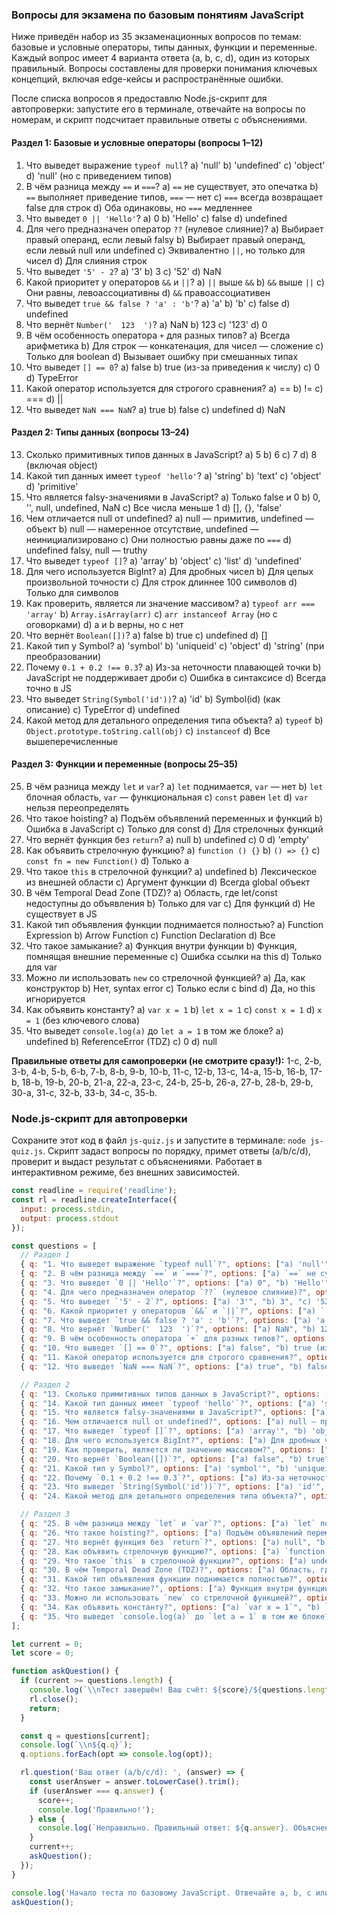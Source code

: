 ### Вопросы для экзамена по базовым понятиям JavaScript

Ниже приведён набор из 35 экзаменационных вопросов по темам: базовые и условные операторы, типы данных, функции и переменные. Каждый вопрос имеет 4 варианта ответа (a, b, c, d), один из которых правильный. Вопросы составлены для проверки понимания ключевых концепций, включая edge-кейсы и распространённые ошибки.

После списка вопросов я предоставлю Node.js-скрипт для автопроверки: запустите его в терминале, отвечайте на вопросы по номерам, и скрипт подсчитает правильные ответы с объяснениями.

#### Раздел 1: Базовые и условные операторы (вопросы 1–12)

1. Что выведет выражение `typeof null`?
a) 'null'
b) 'undefined'
c) 'object'
d) 'null' (но с приведением типов)
2. В чём разница между `==` и `===`?
a) `==` не существует, это опечатка
b) `==` выполняет приведение типов, `===` — нет
c) `===` всегда возвращает false для строк
d) Оба одинаковы, но `===` медленнее
3. Что выведет `0 || 'Hello'`?
a) 0
b) 'Hello'
c) false
d) undefined
4. Для чего предназначен оператор `??` (нулевое слияние)?
a) Выбирает правый операнд, если левый falsy
b) Выбирает правый операнд, если левый null или undefined
c) Эквивалентно `||`, но только для чисел
d) Для слияния строк
5. Что выведет `'5' - 2`?
a) '3'
b) 3
c) '52'
d) NaN
6. Какой приоритет у операторов `&&` и `||`?
a) `||` выше `&&`
b) `&&` выше `||`
c) Они равны, левоассоциативны
d) `&&` правоассоциативен
7. Что выведет `true && false ? 'a' : 'b'`?
a) 'a'
b) 'b'
c) false
d) undefined
8. Что вернёт `Number('  123  ')`?
a) NaN
b) 123
c) '123'
d) 0
9. В чём особенность оператора `+` для разных типов?
a) Всегда арифметика
b) Для строк — конкатенация, для чисел — сложение
c) Только для boolean
d) Вызывает ошибку при смешанных типах
10. Что выведет `[] == 0`?
a) false
b) true (из-за приведения к числу)
c) 0
d) TypeError
11. Какой оператор используется для строгого сравнения?
a) ==
b) !=
c) ===
d) ||
12. Что выведет `NaN === NaN`?
a) true
b) false
c) undefined
d) NaN

#### Раздел 2: Типы данных (вопросы 13–24)

13. Сколько примитивных типов данных в JavaScript?
a) 5
b) 6
c) 7
d) 8 (включая object)
14. Какой тип данных имеет `typeof 'hello'`?
a) 'string'
b) 'text'
c) 'object'
d) 'primitive'
15. Что является falsy-значениями в JavaScript?
a) Только false и 0
b) 0, '', null, undefined, NaN
c) Все числа меньше 1
d) [], {}, 'false'
16. Чем отличается null от undefined?
a) null — примитив, undefined — объект
b) null — намеренное отсутствие, undefined — неинициализировано
c) Они полностью равны даже по `===`
d) undefined falsy, null — truthy
17. Что выведет `typeof []`?
a) 'array'
b) 'object'
c) 'list'
d) 'undefined'
18. Для чего используется BigInt?
a) Для дробных чисел
b) Для целых произвольной точности
c) Для строк длиннее 100 символов
d) Только для символов
19. Как проверить, является ли значение массивом?
a) `typeof arr === 'array'`
b) `Array.isArray(arr)`
c) `arr instanceof Array` (но с оговорками)
d) a и b верны, но c нет
20. Что вернёт `Boolean([])`?
a) false
b) true
c) undefined
d) []
21. Какой тип у Symbol?
a) 'symbol'
b) 'uniqueid'
c) 'object'
d) 'string' (при преобразовании)
22. Почему `0.1 + 0.2 !== 0.3`?
a) Из-за неточности плавающей точки
b) JavaScript не поддерживает дроби
c) Ошибка в синтаксисе
d) Всегда точно в JS
23. Что выведет `String(Symbol('id'))`?
a) 'id'
b) Symbol(id) (как описание)
c) TypeError
d) undefined
24. Какой метод для детального определения типа объекта?
a) `typeof`
b) `Object.prototype.toString.call(obj)`
c) `instanceof`
d) Все вышеперечисленные

#### Раздел 3: Функции и переменные (вопросы 25–35)

25. В чём разница между `let` и `var`?
a) `let` поднимается, `var` — нет
b) `let` блочная область, `var` — функциональная
c) `const` равен `let`
d) `var` нельзя переопределять
26. Что такое hoisting?
a) Подъём объявлений переменных и функций
b) Ошибка в JavaScript
c) Только для const
d) Для стрелочных функций
27. Что вернёт функция без `return`?
a) null
b) undefined
c) 0
d) 'empty'
28. Как объявить стрелочную функцию?
a) `function () {}`
b) `() => {}`
c) `const fn = new Function()`
d) Только a
29. Что такое `this` в стрелочной функции?
a) undefined
b) Лексическое из внешней области
c) Аргумент функции
d) Всегда global объект
30. В чём Temporal Dead Zone (TDZ)?
a) Область, где let/const недоступны до объявления
b) Только для var
c) Для функций
d) Не существует в JS
31. Какой тип объявления функции поднимается полностью?
a) Function Expression
b) Arrow Function
c) Function Declaration
d) Все
32. Что такое замыкание?
a) Функция внутри функции
b) Функция, помнящая внешние переменные
c) Ошибка ссылки на this
d) Только для var
33. Можно ли использовать `new` со стрелочной функцией?
a) Да, как конструктор
b) Нет, syntax error
c) Только если с bind
d) Да, но this игнорируется
34. Как объявить константу?
a) `var x = 1`
b) `let x = 1`
c) `const x = 1`
d) `x = 1` (без ключевого слова)
35. Что выведет `console.log(a)` до `let a = 1` в том же блоке?
a) undefined
b) ReferenceError (TDZ)
c) 0
d) null

**Правильные ответы для самопроверки (не смотрите сразу!):**
1-c, 2-b, 3-b, 4-b, 5-b, 6-b, 7-b, 8-b, 9-b, 10-b, 11-c, 12-b, 13-c, 14-a, 15-b, 16-b, 17-b, 18-b, 19-b, 20-b, 21-a, 22-a, 23-c, 24-b, 25-b, 26-a, 27-b, 28-b, 29-b, 30-a, 31-c, 32-b, 33-b, 34-c, 35-b.

### Node.js-скрипт для автопроверки

Сохраните этот код в файл `js-quiz.js` и запустите в терминале: `node js-quiz.js`. Скрипт задаст вопросы по порядку, примет ответы (a/b/c/d), проверит и выдаст результат с объяснениями. Работает в интерактивном режиме, без внешних зависимостей.

```javascript
const readline = require('readline');
const rl = readline.createInterface({
  input: process.stdin,
  output: process.stdout
});

const questions = [
  // Раздел 1
  { q: "1. Что выведет выражение `typeof null`?", options: ["a) 'null'", "b) 'undefined'", "c) 'object'", "d) 'null' (но с приведением типов)"], answer: 'c', expl: "Исторический баг JS: typeof null возвращает 'object'." },
  { q: "2. В чём разница между `==` и `===`?", options: ["a) `==` не существует, это опечатка", "b) `==` выполняет приведение типов, `===` — нет", "c) `===` всегда возвращает false для строк", "d) Оба одинаковы, но `===` медленнее"], answer: 'b', expl: "Строгое сравнение `===` не приводит типы, в отличие от `==`." },
  { q: "3. Что выведет `0 || 'Hello'`?", options: ["a) 0", "b) 'Hello'", "c) false", "d) undefined"], answer: 'b', expl: "Оператор || возвращает первый truthy-операнд; 0 — falsy." },
  { q: "4. Для чего предназначен оператор `??` (нулевое слияние)?", options: ["a) Выбирает правый операнд, если левый falsy", "b) Выбирает правый операнд, если левый null или undefined", "c) Эквивалентно `||`, но только для чисел", "d) Для слияния строк"], answer: 'b', expl: "?? проверяет только null/undefined, в отличие от ||." },
  { q: "5. Что выведет `'5' - 2`?", options: ["a) '3'", "b) 3", "c) '52'", "d) NaN"], answer: 'b', expl: "Минус приводит строку к числу." },
  { q: "6. Какой приоритет у операторов `&&` и `||`?", options: ["a) `||` выше `&&`", "b) `&&` выше `||`", "c) Они равны, левоассоциативны", "d) `&&` правоассоциативен"], answer: 'b', expl: "`&&` имеет более высокий приоритет, чем `||`." },
  { q: "7. Что выведет `true && false ? 'a' : 'b'`?", options: ["a) 'a'", "b) 'b'", "c) false", "d) undefined"], answer: 'b', expl: "true && false = false, false ? 'a' : 'b' = 'b'." },
  { q: "8. Что вернёт `Number('  123  ')`?", options: ["a) NaN", "b) 123", "c) '123'", "d) 0"], answer: 'b', expl: "Number() игнорирует пробелы." },
  { q: "9. В чём особенность оператора `+` для разных типов?", options: ["a) Всегда арифметика", "b) Для строк — конкатенация, для чисел — сложение", "c) Только для boolean", "d) Вызывает ошибку при смешанных типах"], answer: 'b', expl: "Если один операнд — строка, + конкатенирует." },
  { q: "10. Что выведет `[] == 0`?", options: ["a) false", "b) true (из-за приведения к числу)", "c) 0", "d) TypeError"], answer: 'b', expl: "[] приводится к '' (пустая строка), '' == 0 → true." },
  { q: "11. Какой оператор используется для строгого сравнения?", options: ["a) ==", "b) !=", "c) ===", "d) ||"], answer: 'c', expl: "=== сравнивает значение и тип." },
  { q: "12. Что выведет `NaN === NaN`?", options: ["a) true", "b) false", "c) undefined", "d) NaN"], answer: 'b', expl: "NaN не равен самому себе по спецификации IEEE 754." },

  // Раздел 2
  { q: "13. Сколько примитивных типов данных в JavaScript?", options: ["a) 5", "b) 6", "c) 7", "d) 8 (включая object)"], answer: 'c', expl: "number, string, boolean, null, undefined, symbol, bigint." },
  { q: "14. Какой тип данных имеет `typeof 'hello'`?", options: ["a) 'string'", "b) 'text'", "c) 'object'", "d) 'primitive'"], answer: 'a', expl: "typeof возвращает 'string' для строк." },
  { q: "15. Что является falsy-значениями в JavaScript?", options: ["a) Только false и 0", "b) 0, '', null, undefined, NaN", "c) Все числа меньше 1", "d) [], {}, 'false'"], answer: 'b', expl: "Эти значения в boolean-контексте дают false." },
  { q: "16. Чем отличается null от undefined?", options: ["a) null — примитив, undefined — объект", "b) null — намеренное отсутствие, undefined — неинициализировано", "c) Они полностью равны даже по `===`", "d) undefined falsy, null — truthy"], answer: 'b', expl: "Семантическая разница; null == undefined, но !==." },
  { q: "17. Что выведет `typeof []`?", options: ["a) 'array'", "b) 'object'", "c) 'list'", "d) 'undefined'"], answer: 'b', expl: "Массивы — объекты; используйте Array.isArray." },
  { q: "18. Для чего используется BigInt?", options: ["a) Для дробных чисел", "b) Для целых произвольной точности", "c) Для строк длиннее 100 символов", "d) Только для символов"], answer: 'b', expl: "BigInt для больших целых, суффикс n." },
  { q: "19. Как проверить, является ли значение массивом?", options: ["a) `typeof arr === 'array'`", "b) `Array.isArray(arr)`", "c) `arr instanceof Array` (но с оговорками)", "d) a и b верны, но c нет"], answer: 'b', expl: "Array.isArray — надёжный способ." },
  { q: "20. Что вернёт `Boolean([])`?", options: ["a) false", "b) true", "c) undefined", "d) []"], answer: 'b', expl: "Пустой массив truthy." },
  { q: "21. Какой тип у Symbol?", options: ["a) 'symbol'", "b) 'uniqueid'", "c) 'object'", "d) 'string' (при преобразовании)"], answer: 'a', expl: "typeof Symbol() === 'symbol'." },
  { q: "22. Почему `0.1 + 0.2 !== 0.3`?", options: ["a) Из-за неточности плавающей точки", "b) JavaScript не поддерживает дроби", "c) Ошибка в синтаксисе", "d) Всегда точно в JS"], answer: 'a', expl: "Number использует double-precision float." },
  { q: "23. Что выведет `String(Symbol('id'))`?", options: ["a) 'id'", "b) Symbol(id) (как описание)", "c) TypeError", "d) undefined"], answer: 'c', expl: "Symbol не может быть преобразован в строку неявно; используйте .toString()." },
  { q: "24. Какой метод для детального определения типа объекта?", options: ["a) `typeof`", "b) `Object.prototype.toString.call(obj)`", "c) `instanceof`", "d) Все вышеперечисленные"], answer: 'b', expl: "toString.call возвращает [object Array], etc." },

  // Раздел 3
  { q: "25. В чём разница между `let` и `var`?", options: ["a) `let` поднимается, `var` — нет", "b) `let` блочная область, `var` — функциональная", "c) `const` равен `let`", "d) `var` нельзя переопределять"], answer: 'b', expl: "`let` уважает блоки {}, `var` — нет." },
  { q: "26. Что такое hoisting?", options: ["a) Подъём объявлений переменных и функций", "b) Ошибка в JavaScript", "c) Только для const", "d) Для стрелочных функций"], answer: 'a', expl: "Объявления перемещаются в начало области." },
  { q: "27. Что вернёт функция без `return`?", options: ["a) null", "b) undefined", "c) 0", "d) 'empty'"], answer: 'b', expl: "По умолчанию возвращает undefined." },
  { q: "28. Как объявить стрелочную функцию?", options: ["a) `function () {}`", "b) `() => {}`", "c) `const fn = new Function()`", "d) Только a"], answer: 'b', expl: "Стрелочные функции — ES6-синтаксис." },
  { q: "29. Что такое `this` в стрелочной функции?", options: ["a) undefined", "b) Лексическое из внешней области", "c) Аргумент функции", "d) Всегда global объект"], answer: 'b', expl: "this не привязывается, берётся из лексической среды." },
  { q: "30. В чём Temporal Dead Zone (TDZ)?", options: ["a) Область, где let/const недоступны до объявления", "b) Только для var", "c) Для функций", "d) Не существует в JS"], answer: 'a', expl: "Ссылка на let/const до init → ReferenceError." },
  { q: "31. Какой тип объявления функции поднимается полностью?", options: ["a) Function Expression", "b) Arrow Function", "c) Function Declaration", "d) Все"], answer: 'c', expl: "Function Declaration hoist'ится целиком." },
  { q: "32. Что такое замыкание?", options: ["a) Функция внутри функции", "b) Функция, помнящая внешние переменные", "c) Ошибка ссылки на this", "d) Только для var"], answer: 'b', expl: "Замыкание захватывает лексическое окружение." },
  { q: "33. Можно ли использовать `new` со стрелочной функцией?", options: ["a) Да, как конструктор", "b) Нет, syntax error", "c) Только если с bind", "d) Да, но this игнорируется"], answer: 'b', expl: "Стрелки не предназначены для new." },
  { q: "34. Как объявить константу?", options: ["a) `var x = 1`", "b) `let x = 1`", "c) `const x = 1`", "d) `x = 1` (без ключевого слова)"], answer: 'c', expl: "const предотвращает переназначение." },
  { q: "35. Что выведет `console.log(a)` до `let a = 1` в том же блоке?", options: ["a) undefined", "b) ReferenceError (TDZ)", "c) 0", "d) null"], answer: 'b', expl: "Temporal Dead Zone для let/const." }
];

let current = 0;
let score = 0;

function askQuestion() {
  if (current >= questions.length) {
    console.log(`\\nТест завершён! Ваш счёт: ${score}/${questions.length} (${(score / questions.length * 100).toFixed(1)}%)`);
    rl.close();
    return;
  }

  const q = questions[current];
  console.log(`\\n${q.q}`);
  q.options.forEach(opt => console.log(opt));

  rl.question('Ваш ответ (a/b/c/d): ', (answer) => {
    const userAnswer = answer.toLowerCase().trim();
    if (userAnswer === q.answer) {
      score++;
      console.log('Правильно!');
    } else {
      console.log(`Неправильно. Правильный ответ: ${q.answer}. Объяснение: ${q.expl}`);
    }
    current++;
    askQuestion();
  });
}

console.log('Начало теста по базовому JavaScript. Отвечайте a, b, c или d.\\n');
askQuestion();
```
